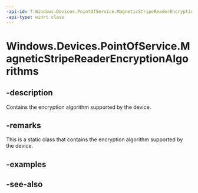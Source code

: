 ----api-id: T:Windows.Devices.PointOfService.MagneticStripeReaderEncryptionAlgorithms
-api-type: winrt class
---<!-- Class syntax.public class MagneticStripeReaderEncryptionAlgorithms --># Windows.Devices.PointOfService.MagneticStripeReaderEncryptionAlgorithms## -descriptionContains the encryption algorithm supported by the device.## -remarksThis is a static class that contains the encryption algorithm supported by the device.## -examples## -see-also